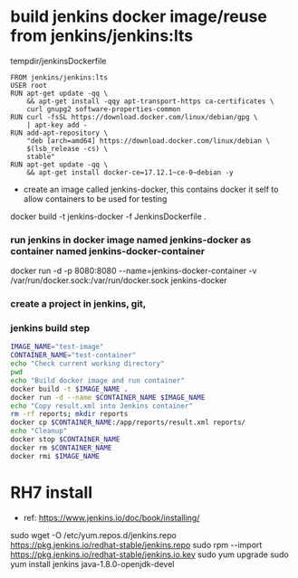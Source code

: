 # build jenkins docker image/reuse from jenkins/jenkins:lts

tempdir/jenkinsDockerfile

```
FROM jenkins/jenkins:lts
USER root
RUN apt-get update -qq \
    && apt-get install -qqy apt-transport-https ca-certificates \
    curl gnupg2 software-properties-common
RUN curl -fsSL https://download.docker.com/linux/debian/gpg \
    | apt-key add -
RUN add-apt-repository \
    "deb [arch=amd64] https://download.docker.com/linux/debian \
    $(lsb_release -cs) \
    stable"
RUN apt-get update -qq \
    && apt-get install docker-ce=17.12.1~ce-0~debian -y
```

- create an image called jenkins-docker, this contains docker it self to allow
  containers to be used for testing

docker build -t jenkins-docker -f JenkinsDockerfile .

### run jenkins in docker image named jenkins-docker as container named jenkins-docker-container

docker run -d -p 8080:8080 --name=jenkins-docker-container -v /var/run/docker.sock:/var/run/docker.sock jenkins-docker

### create a project in jenkins, git,

### jenkins build step

```bash
IMAGE_NAME="test-image"
CONTAINER_NAME="test-container"
echo "Check current working directory"
pwd
echo "Build docker image and run container"
docker build -t $IMAGE_NAME .
docker run -d --name $CONTAINER_NAME $IMAGE_NAME
echo "Copy result.xml into Jenkins container"
rm -rf reports; mkdir reports
docker cp $CONTAINER_NAME:/app/reports/result.xml reports/
echo "Cleanup"
docker stop $CONTAINER_NAME
docker rm $CONTAINER_NAME
docker rmi $IMAGE_NAME
```

# RH7 install

- ref:
  https://www.jenkins.io/doc/book/installing/

sudo wget -O /etc/yum.repos.d/jenkins.repo \
 https://pkg.jenkins.io/redhat-stable/jenkins.repo
sudo rpm --import https://pkg.jenkins.io/redhat-stable/jenkins.io.key
sudo yum upgrade
sudo yum install jenkins java-1.8.0-openjdk-devel
